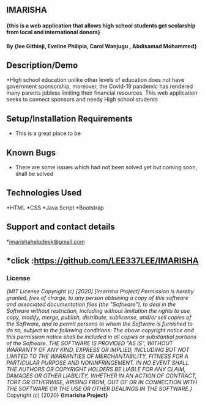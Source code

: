 ## IMARISHA #
#### {this is a web application that allows high school students get scolarship from local and international donors}
#### By **{lee Githinji, Eveline Philipia, Carol Wanjugu , Abdisamad Mohammed}**
## Description/Demo
*High school education unlike other levels of education does not have government sponsorship, moreover, the Covid-19 pandemic has rendered many parents jobless limiting their financial resources. This web application seeks to connect sponsors and needy High school students
## Setup/Installation Requirements
* This is a great place to be
## Known Bugs
* There are some issues which had not been solved yet but coming soon, shall be solved
## Technologies Used
*HTML
*CSS
*Java Script
*Bootstrap
## Support and contact details
*imarishahelpdesk@gmail.com
## *click :https://github.com/LEE337LEE/IMARISHA

### License
*{MIT License
Copyright (c) [2020] [Imarisha Project]
Permission is hereby granted, free of charge, to any person obtaining a copy
of this software and associated documentation files (the "Software"), to deal
in the Software without restriction, including without limitation the rights
to use, copy, modify, merge, publish, distribute, sublicense, and/or sell
copies of the Software, and to permit persons to whom the Software is
furnished to do so, subject to the following conditions:
The above copyright notice and this permission notice shall be included in all
copies or substantial portions of the Software.
THE SOFTWARE IS PROVIDED "AS IS", WITHOUT WARRANTY OF ANY KIND, EXPRESS OR
IMPLIED, INCLUDING BUT NOT LIMITED TO THE WARRANTIES OF MERCHANTABILITY,
FITNESS FOR A PARTICULAR PURPOSE AND NONINFRINGEMENT. IN NO EVENT SHALL THE
AUTHORS OR COPYRIGHT HOLDERS BE LIABLE FOR ANY CLAIM, DAMAGES OR OTHER
LIABILITY, WHETHER IN AN ACTION OF CONTRACT, TORT OR OTHERWISE, ARISING FROM,
OUT OF OR IN CONNECTION WITH THE SOFTWARE OR THE USE OR OTHER DEALINGS IN THE
SOFTWARE.}*
Copyright (c) {2020} **{Imarisha Project}**